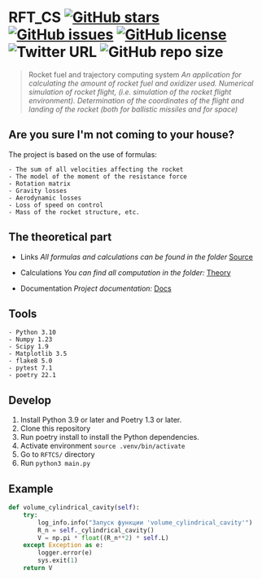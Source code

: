 # RFT_CS [![GitHub stars](https://img.shields.io/github/stars/David2261/RFT_CS)](https://github.com/David2261/RFT_CS/stargazers) [![GitHub issues](https://img.shields.io/github/issues/David2261/RFT_CS)](https://github.com/David2261/RFT_CS/issues) [![GitHub license](https://img.shields.io/github/license/David2261/RFT_CS)](https://github.com/David2261/RFT_CS/blob/main/LICENSE) ![Twitter URL](https://img.shields.io/twitter/url?style=social&url=https%3A%2F%2Ftwitter.com%2Fad_ge_1) ![GitHub repo size](https://img.shields.io/github/repo-size/David2261/RFT_CS)

> Rocket fuel and trajectory computing system
> _An application for calculating the amount of rocket fuel and oxidizer used. Numerical simulation of rocket flight, (i.e. simulation of the rocket flight environment). Determination of the coordinates of the flight and landing of the rocket (both for ballistic missiles and for space)_

## Are you sure I'm not coming to your house?

The project is based on the use of formulas:

    - The sum of all velocities affecting the rocket
    - The model of the moment of the resistance force
    - Rotation matrix
    - Gravity losses
    - Aerodynamic losses
    - Loss of speed on control
    - Mass of the rocket structure, etc.

## The theoretical part

- Links
  _All formulas and calculations can be found in the folder_ [Source](docs/idea/theory/source.md)

- Calculations
  _You can find all computation in the folder:_ [Theory](docs/idea/theory/img/)

- Documentation
  _Project documentation:_ [Docs](docs/)

## Tools

    - Python 3.10
    - Numpy 1.23
    - Scipy 1.9
    - Matplotlib 3.5
    - flake8 5.0
    - pytest 7.1
    - poetry 22.1

## Develop

1. Install Python 3.9 or later and Poetry 1.3 or later.
2. Clone this repository
3. Run poetry install to install the Python dependencies.
4. Activate environment `source .venv/bin/activate`
5. Go to `RFTCS/` directory
6. Run `python3 main.py`

## Example

```python
def volume_cylindrical_cavity(self):
	try:
		log_info.info("Запуск функции 'volume_cylindrical_cavity'")
		R_n = self._cylindrical_cavity()
		V = np.pi * float((R_n**2) * self.L)
	except Exception as e:
		logger.error(e)
		sys.exit(1)
	return V
```
